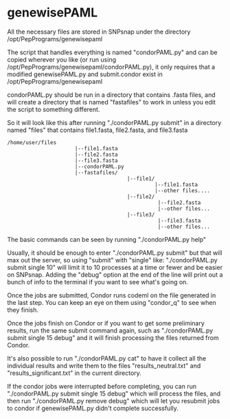 genewisePAML
============

All the necessary files are stored in SNPsnap under the directory /opt/PepPrograms/genewisepaml

The script that handles everything is named "condorPAML.py" and can be copied wherever you like (or run using /opt/PepPrograms/genewisepaml/condorPAML.py), it only requires that a modified genewisePAML.py and submit.condor exist in /opt/PepPrograms/genewisepaml

condorPAML.py should be run in a directory that contains .fasta files, and will create a directory that is named "fastafiles" to work in unless you edit the script to something different.

So it will look like this after running "./condorPAML.py submit" in a directory named "files" that contains file1.fasta, file2.fasta, and file3.fasta

```
/home/user/files
                      |--file1.fasta
                      |--file2.fasta
                      |--file3.fasta
                      |--condorPAML.py
                      |--fastafiles/
                                       |--file1/
                                                |--file1.fasta
                                                |--other files....
                                       |--file2/
                                                 |--file2.fasta
                                                 |--other files...
                                       |--file3/
                                                 |--file3.fasta
                                                 |--other files...
```

The basic commands can be seen by running "./condorPAML.py help"

Usually, it should be enough to enter "./condorPAML.py submit" but that will max out the server, so using "submit" with "single" like: "./condorPAML.py submit single 10" will limit it to 10 processes at a time or fewer and be easier on SNPsnap.
Adding the "debug" option at the end of the line will print out a bunch of info to the terminal if you want to see what's going on.

Once the jobs are submitted, Condor runs codeml on the file generated in the last step. You can keep an eye on them using "condor_q" to see when they finish.

Once the jobs finish on Condor or if you want to get some preliminary results, run the same submit command again, such as "./condorPAML.py submit single 15 debug" and it will finish processing the files returned from Condor.

It's also possible to run "./condorPAML.py cat" to have it collect all the individual results and write them to the files "results_neutral.txt" and "results_significant.txt" in the current directory.

If the condor jobs were interrupted before completing, you can run "./condorPAML.py submit single 15 debug" which will process the files, and then run "./condorPAML.py remove debug" which will let you resubmit jobs to condor if genewisePAML.py didn't complete successfully.

